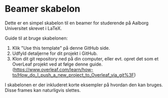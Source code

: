 # Beamer skabelon
Dette er en simpel skabelon til en beamer for studerende på Aalborg Universitet skrevet i LaTeX.

Guide til at bruge skabelonen:
1. Klik "Use this template" på denne GitHub side.
2. Udfyld detaljerne for dit projekt i GitHub.
3. Klon dit git repository ned på din computer, eller evt. opret det som et OverLeaf projekt ved at følge denne guide. (https://www.overleaf.com/learn/how-to/How_do_I_push_a_new_project_to_Overleaf_via_git%3F)

I skabelonen er der inkluderet korte eksempler på hvordan den kan bruges.
Disse frames kan naturligvis slettes.
